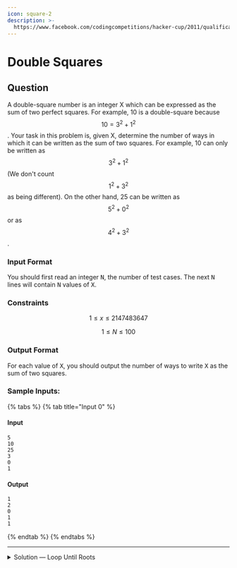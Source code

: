 ```yaml
---
icon: square-2
description: >-
  https://www.facebook.com/codingcompetitions/hacker-cup/2011/qualification-round/problems/A
---
```


# Double Squares

## Question

A double-square number is an integer X which can be expressed as the sum of two perfect squares. For example, 10 is a double-square because $$10=3^2 +1^2$$ . Your task in this problem is, given X, determine the number of ways in which it can be written as the sum of two squares. For example, 10 can only be written as  $$3^2+1^2$$  (We don't count   $$1^2+3^2$$   as being different). On the other hand, 25 can be written as   $$5^2+0^2$$  or as   $$4^2+3^2$$ .

### Input Format

You should first read an integer <kbd>N</kbd>, the number of test cases. The next <kbd>N</kbd> lines will contain <kbd>N</kbd> values of <kbd>X</kbd>.

### Constraints

$$
1 \le x \le 2147483647
$$

$$
1 \le N \le 100
$$

### Output Format

For each value of <kbd>X</kbd>, you should output the number of ways to write <kbd>X</kbd> as the sum of two squares.

### Sample Inputs:

{% tabs %}
{% tab title="Input 0" %}
#### Input

```
5
10
25
3
0
1
```

#### Output

```
1
2
0
1
1
```
{% endtab %}
{% endtabs %}

***

<details>

<summary>Solution — Loop Until Roots</summary>

A nice way to warm up the brain, huh?

Given $$x^2 +y^2=N$$, we can rewrite it as $$x^2 = N - y^2$$. So that we are able to iterate the $$x^2$$. This is also useful info for us when it comes to the limit of the iteration, which is the root of $$x$$. After that, we can try if we square root the $$y^2$$, transform it to int $$y$$, and it still same. If it does, we proved that the equation is valid thus add a counter in there.

After the iteration of $$\sqrt(x)$$ finishes, output the result.

Here's my solution:

```python
def count_ways(n):
    count = 0
    limit = int(n**0.5)
    
    for x in range(limit + 1):
        y_square = n - x**2
        y = int(y_square**0.5)
        
        if y * y == y_square and x <= y:
            count += 1
        
    return count

i = 0
waste = int(input())
try:
	while True:
		i += 1
		print("Case #%d: %d" % (i, count_ways(int(input()))))
except EOFError:
	exit()
```

Note that I am a big fan of using try and except EOFError method to quickly deal for looping situation, which makes the first input line for me, indeed useless.

</details>
